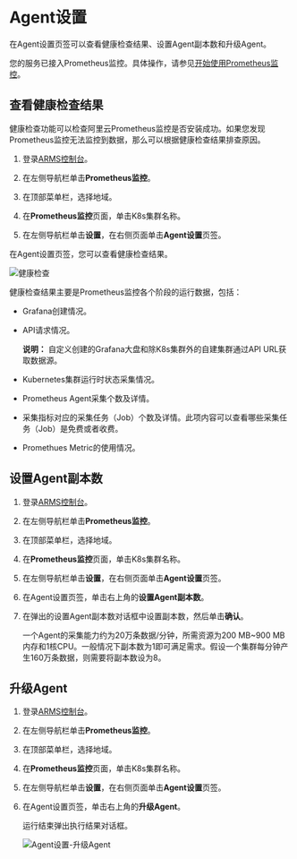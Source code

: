 # Agent设置

在Agent设置页签可以查看健康检查结果、设置Agent副本数和升级Agent。

您的服务已接入Prometheus监控。具体操作，请参见[开始使用Prometheus监控]()。

## 查看健康检查结果

健康检查功能可以检查阿里云Prometheus监控是否安装成功。如果您发现Prometheus监控无法监控到数据，那么可以根据健康检查结果排查原因。

1.  登录[ARMS控制台](https://arms.console.aliyun.com/#/home)。

2.  在左侧导航栏单击**Prometheus监控**。

3.  在顶部菜单栏，选择地域。

4.  在**Prometheus监控**页面，单击K8s集群名称。

5.  在左侧导航栏单击**设置**，在右侧页面单击**Agent设置**页签。


在Agent设置页签，您可以查看健康检查结果。

![健康检查](https://static-aliyun-doc.oss-accelerate.aliyuncs.com/assets/img/zh-CN/3161674161/p245298.png)

健康检查结果主要是Prometheus监控各个阶段的运行数据，包括：

-   Grafana创建情况。
-   API请求情况。

    **说明：** 自定义创建的Grafana大盘和除K8s集群外的自建集群通过API URL获取数据源。

-   Kubernetes集群运行时状态采集情况。
-   Prometheus Agent采集个数及详情。
-   采集指标对应的采集任务（Job）个数及详情。此项内容可以查看哪些采集任务（Job）是免费或者收费。
-   Promethues Metric的使用情况。

## 设置Agent副本数

1.  登录[ARMS控制台](https://arms.console.aliyun.com/#/home)。

2.  在左侧导航栏单击**Prometheus监控**。

3.  在顶部菜单栏，选择地域。

4.  在**Prometheus监控**页面，单击K8s集群名称。

5.  在左侧导航栏单击**设置**，在右侧页面单击**Agent设置**页签。

6.  在Agent设置页签，单击右上角的**设置Agent副本数**。

7.  在弹出的设置Agent副本数对话框中设置副本数，然后单击**确认**。

    一个Agent的采集能力约为20万条数据/分钟，所需资源为200 MB~900 MB内存和1核CPU。一般情况下副本数为1即可满足需求。假设一个集群每分钟产生160万条数据，则需要将副本数设为8。


## 升级Agent

1.  登录[ARMS控制台](https://arms.console.aliyun.com/#/home)。

2.  在左侧导航栏单击**Prometheus监控**。

3.  在顶部菜单栏，选择地域。

4.  在**Prometheus监控**页面，单击K8s集群名称。

5.  在左侧导航栏单击**设置**，在右侧页面单击**Agent设置**页签。

6.  在Agent设置页签，单击右上角的**升级Agent**。

    运行结束弹出执行结果对话框。

    ![Agent设置-升级Agent](https://static-aliyun-doc.oss-accelerate.aliyuncs.com/assets/img/zh-CN/4161674161/p245297.png)


